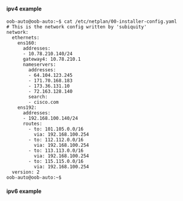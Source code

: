 
#### ipv4 example

    oob-auto@oob-auto:~$ cat /etc/netplan/00-installer-config.yaml
    # This is the network config written by 'subiquity'
    network:
      ethernets:
        ens160:
          addresses:
          - 10.78.210.140/24
          gateway4: 10.78.210.1
          nameservers:
            addresses:
            - 64.104.123.245
            - 171.70.168.183
            - 173.36.131.10
            - 72.163.128.140
            search:
            - cisco.com
        ens192:
          addresses:
          - 192.168.100.140/24
          routes:
            - to: 101.105.0.0/16
              via: 192.168.100.254
            - to: 112.112.0.0/16
              via: 192.168.100.254
            - to: 113.113.0.0/16
              via: 192.168.100.254
            - to: 115.115.0.0/16
              via: 192.168.100.254
      version: 2
    oob-auto@oob-auto:~$
    
    
#### ipv6 example
